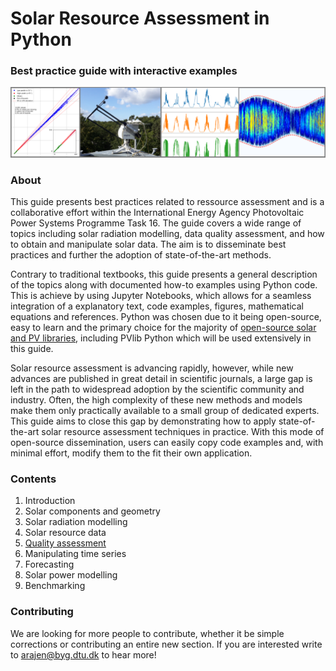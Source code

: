 # Solar Resource Assessment in Python
### Best practice guide with interactive examples
![Processing of Solar Radiation Measurements in Python](/graphics/cover_photo.png)


### About
This guide presents best practices related to ressource assessment and is a collaborative effort within the International Energy Agency Photovoltaic Power Systems Programme Task 16. The guide covers a wide range of topics including solar radiation modelling, data quality assessment, and how to obtain and manipulate solar data. The aim is to disseminate best practices and further the adoption of state-of-the-art methods.

Contrary to traditional textbooks, this guide presents a general description of the topics along with documented how-to examples using Python code. This is achieve by using Jupyter Notebooks, which allows for a seamless integration of a explanatory text, code examples, figures, mathematical equations and references. Python was chosen due to it being open-source, easy to learn and the primary choice for the majority of [open-source solar and PV libraries](https://openpvtools.readthedocs.io), including PVlib Python which will be used extensively in this guide.

Solar resource assessment is advancing rapidly, however, while new advances are published in great detail in scientific journals, a large gap is left in the path to widespread adoption by the scientific community and industry. Often, the high complexity of these new methods and models make them only practically available to a small group of dedicated experts. This guide aims to close this gap by demonstrating how to apply state-of-the-art solar resource assessment techniques in practice. With this mode of open-source dissemination, users can easily copy code examples and, with minimal effort, modify them to the fit their own application.

### Contents
1. Introduction
2. Solar components and geometry
3. Solar radiation modelling
4. Solar resource data
5. [Quality assessment](/quality_asessment.ipynb)
6. Manipulating time series
7. Forecasting
8. Solar power modelling
9. Benchmarking


### Contributing
We are looking for more people to contribute, whether it be simple corrections or contributing an entire new section. If you are interested write to arajen@byg.dtu.dk to hear more!


